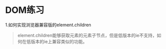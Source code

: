 # DOM练习

1.如何实现浏览器兼容版的element.children
> element.children能够获取元素的元素子节点，但是低版本的ie不支持，如何在低版本的ie上兼容类似的功能。

```javascript

```